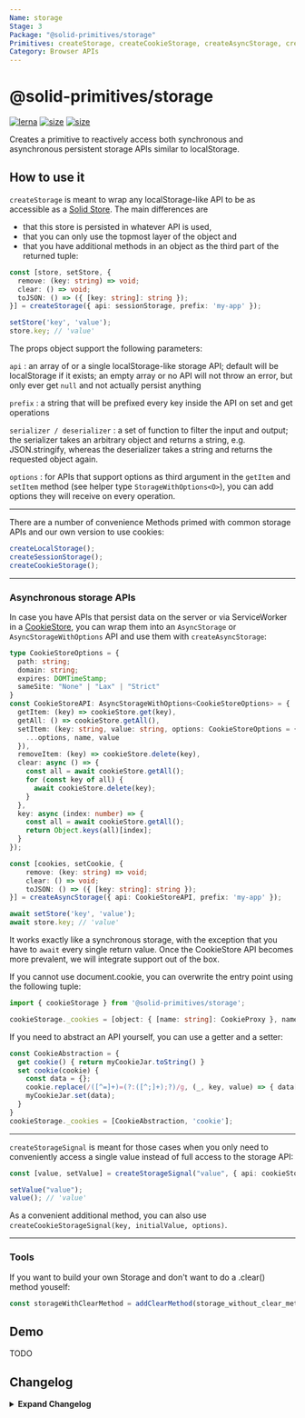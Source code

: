 ```yaml
---
Name: storage
Stage: 3
Package: "@solid-primitives/storage"
Primitives: createStorage, createCookieStorage, createAsyncStorage, createStorageSignal, createLocalStorage, createSessionStorage
Category: Browser APIs
---
```


# @solid-primitives/storage

[![lerna](https://img.shields.io/badge/maintained%20with-lerna-cc00ff.svg?style=for-the-badge)](https://lerna.js.org/)
[![size](https://img.shields.io/bundlephobia/minzip/@solid-primitives/storage?style=for-the-badge)](https://bundlephobia.com/package/@solid-primitives/storage)
[![size](https://img.shields.io/npm/v/@solid-primitives/storage?style=for-the-badge)](https://www.npmjs.com/package/@solid-primitives/storage)

Creates a primitive to reactively access both synchronous and asynchronous persistent storage APIs similar to localStorage.

## How to use it

`createStorage` is meant to wrap any localStorage-like API to be as accessible as a [Solid Store](https://www.solidjs.com/docs/latest/api#createstore). The main differences are

- that this store is persisted in whatever API is used,
- that you can only use the topmost layer of the object and
- that you have additional methods in an object as the third part of the returned tuple:

```ts
const [store, setStore, {
  remove: (key: string) => void;
  clear: () => void;
  toJSON: () => ({ [key: string]: string });
}] = createStorage({ api: sessionStorage, prefix: 'my-app' });

setStore('key', 'value');
store.key; // 'value'
```

The props object support the following parameters:

`api`
: an array of or a single localStorage-like storage API; default will be localStorage if it exists; an empty array or no API will not throw an error, but only ever get `null` and not actually persist anything

`prefix`
: a string that will be prefixed every key inside the API on set and get operations

`serializer / deserializer`
: a set of function to filter the input and output; the serializer takes an arbitrary object and returns a string, e.g. JSON.stringify, whereas the deserializer takes a string and returns the requested object again.

`options`
: for APIs that support options as third argument in the `getItem` and `setItem` method (see helper type `StorageWithOptions<O>`), you can add options they will receive on every operation.

---

There are a number of convenience Methods primed with common storage APIs and our own version to use cookies:

```ts
createLocalStorage();
createSessionStorage();
createCookieStorage();
```

---

### Asynchronous storage APIs

In case you have APIs that persist data on the server or via ServiceWorker in a [CookieStore](https://wicg.github.io/cookie-store/#CookieStore), you can wrap them into an `AsyncStorage` or `AsyncStorageWithOptions` API and use them with `createAsyncStorage`:

```ts
type CookieStoreOptions = {
  path: string;
  domain: string;
  expires: DOMTimeStamp;
  sameSite: "None" | "Lax" | "Strict"
}
const CookieStoreAPI: AsyncStorageWithOptions<CookieStoreOptions> = {
  getItem: (key) => cookieStore.get(key),
  getAll: () => cookieStore.getAll(),
  setItem: (key: string, value: string, options: CookieStoreOptions = {}) => cookieStore.set({
    ...options, name, value
  }),
  removeItem: (key) => cookieStore.delete(key),
  clear: async () => {
    const all = await cookieStore.getAll();
    for (const key of all) {
      await cookieStore.delete(key);
    }
  },
  key: async (index: number) => {
    const all = await cookieStore.getAll();
    return Object.keys(all)[index];
  }
});

const [cookies, setCookie, {
    remove: (key: string) => void;
    clear: () => void;
    toJSON: () => ({ [key: string]: string });
}] = createAsyncStorage({ api: CookieStoreAPI, prefix: 'my-app' });

await setStore('key', 'value');
await store.key; // 'value'
```

It works exactly like a synchronous storage, with the exception that you have to `await` every single return value. Once the CookieStore API becomes more prevalent, we will integrate support out of the box.

If you cannot use document.cookie, you can overwrite the entry point using the following tuple:

```ts
import { cookieStorage } from '@solid-primitives/storage';

cookieStorage._cookies = [object: { [name: string]: CookieProxy }, name: string];
```

If you need to abstract an API yourself, you can use a getter and a setter:

```ts
const CookieAbstraction = {
  get cookie() { return myCookieJar.toString() }
  set cookie(cookie) {
    const data = {};
    cookie.replace(/([^=]+)=(?:([^;]+);?)/g, (_, key, value) => { data[key] = value });
    myCookieJar.set(data);
  }
}
cookieStorage._cookies = [CookieAbstraction, 'cookie'];
```

---

`createStorageSignal` is meant for those cases when you only need to conveniently access a single value instead of full access to the storage API:

```ts
const [value, setValue] = createStorageSignal("value", { api: cookieStorage });

setValue("value");
value(); // 'value'
```

As a convenient additional method, you can also use `createCookieStorageSignal(key, initialValue, options)`.

---

### Tools

If you want to build your own Storage and don't want to do a .clear() method youself:

```ts
const storageWithClearMethod = addClearMethod(storage_without_clear_method);
```

## Demo

TODO

## Changelog

<details>
<summary><b>Expand Changelog</b></summary>

0.0.100

Initial release

1.0.0

First proper release of storage engine with CJS support.

</details>

